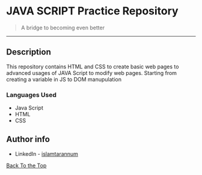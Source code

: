 # JAVA SCRIPT Practice Repository
> A bridge to becoming even better
---
## Description
This repository contains HTML and CSS to create basic web pages to advanced usages of JAVA Script to modify web pages. Starting from creating a variable in JS to DOM manupulation

### Languages Used

- Java Script
- HTML
- CSS

## Author info

- LinkedIn - [islamtarannum](https://www.linkedin.com/in/islamtarannum/)

[Back To the Top](#project-name)



